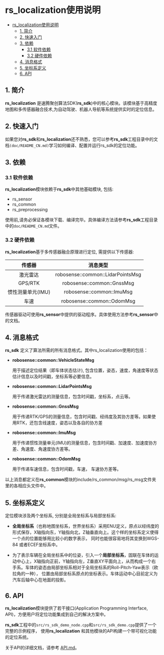 # rs_localization使用说明


- [rs_localization使用说明](#rs_localization使用说明)
  - [1. 简介](#1-简介)
  - [2. 快速入门](#2-快速入门)
  - [3. 依赖](#3-依赖)
    - [3.1 软件依赖](#31-软件依赖)
    - [3.2 硬件依赖](#32-硬件依赖)
  - [4. 消息格式](#4-消息格式)
  - [5. 坐标系定义](#5-坐标系定义)
  - [6. API](#6-API)

## 1. 简介

**rs_localization** 是速腾聚创算法SDK(**rs_sdk**)中的核心模块。该模块基于高精度地图和多传感器融合技术,为自动驾驶、机器人导航等系统提供实时的定位信息。 

## 2. 快速入门 

如果您对**rs_sdk**和**rs_localization**还不熟悉，您可以参考**rs_sdk**工程目录中的文档```(doc/README_CN.md)```学习如何编译、配置并运行rs_sdk的定位功能。

## 3. 依赖
### 3.1 软件依赖 
**rs_localization**模块依赖于**rs_sdk**中其他基础模块, 包括:
- rs_sensor
- rs_common
- rs_preprocessing

使用前,请务必保证各模块下载、编译完毕。具体编译方法请参考**rs_sdk**工程目录中的```doc/README_CN.md```文件。

### 3.2 硬件依赖
**rs_localization**基于多传感器融合原理进行定位, 需提供以下传感器:

传感器   |          消息类型          
:------:|:-------------------------:
激光雷达   | robosense::common::LidarPointsMsg  
GPS/RTK | robosense::common::GnssMsg|  
惯性测量单元(IMU)|robosense::common::ImuMsg |
车速  | robosense::common::OdomMsg|

传感器驱动可使用**rs_sensor**中提供的驱动程序。具体使用方法参考**rs_sensor**中的文档。

## 4. 消息格式

**rs_sdk** 定义了算法所需的所有消息格式。其中rs_localization使用的包括：


- **robosense::common::VehicleStateMsg**
  
  用于描述定位结果（即车体状态估计), 包含位置，姿态，速度，角速度等状态估计信息以及时间戳，坐标系等必要信息。

- **robosense::common::LidarPointsMsg**
  
  用于传递激光雷达的测量信息，包含时间戳，坐标系，点云等。

- **robosense::common::GnssMsg**
  
  用于传递RTK/GPS的测量信息，包含时间戳、经纬度及其协方差等。如果使用RTK，还包含线速度，姿态以及各自的协方差

- **robosense::common::ImuMsg**
  
  用于传递惯性测量单元(IMU)的测量信息，包含时间戳、加速度、加速度协方差、角速度、角速度协方差等。

- **robosense::common::OdomMsg**

  用于传递车速信息，包含时间戳，车速， 车速协方差等。

以上消息都定义在**rs_common**模块的include/rs_common/msg/rs_msg文件夹里的各相应头文件中。

## 5. 坐标系定义

定位模块涉及两个坐标系, 分别是全局坐标系与局部坐标系:

* **全局坐标系**（也称地图坐标系，世界坐标系）采用ENU定义，原点以经纬度的形式保存，X轴指向东，Y轴指向北，Z轴垂直向上。这个样的坐标系定义使得一个点的位置能够用比较小的数字表示， 同时也能很容易地将其变换到WGS-84 或者ECEF坐标系中。

* 为了表示车辆在全局坐标系中的位姿，引入一个**局部坐标系**，固联在车体的运动中心上，X轴指向正前，Y轴指向左，Z垂直XY平面向上，从而构成一个右手系。车体的姿态由局部坐标系相对于全局坐标系的Roll-Pitch-Yaw表示（欧拉角的一种）， 位置由局部坐标系原点的坐标表示。车体运动中心目前定义为汽车后轴中心在地面的投影。
  

## 6. API
**rs_localization**模块提供了若干接口(Application Programming Interface, API)，方便用户将定位功能集成到自己的解决方案中。

**rs_sdk**工程中的```src/rs_sdk_demo_node.cpp```和```src/rs_sdk_demo.cpp```提供了一个完整的示例程序， 使用**rs_localization** 和其他模块的API构建一个带可视化功能的定位系统。

关于API的详细文档，请参考 [API.md](API.md)。
